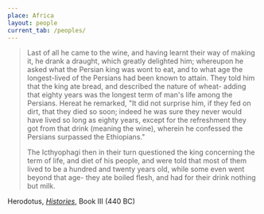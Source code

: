 ```yaml
---
place: Africa
layout: people
current_tab: /peoples/
---
```


> Last of all he came to the wine, and having learnt their way of making it, he drank a draught, which greatly delighted him; whereupon he asked what the Persian king was wont to eat, and to what age the longest-lived of the Persians had been known to attain. They told him that the king ate bread, and described the nature of wheat- adding that eighty years was the longest term of man's life among the Persians. Hereat he remarked, "It did not surprise him, if they fed on dirt, that they died so soon; indeed he was sure they never would have lived so long as eighty years, except for the refreshment they got from that drink (meaning the wine), wherein he confessed the Persians surpassed the Ethiopians."
>
> The Icthyophagi then in their turn questioned the king concerning the term of life, and diet of his people, and were told that most of them lived to be a hundred and twenty years old, while some even went beyond that age- they ate boiled flesh, and had for their drink nothing but milk.

Herodotus, [_Histories_](http://classics.mit.edu/Herodotus/history.3.iii.html), Book III (440 BC)
